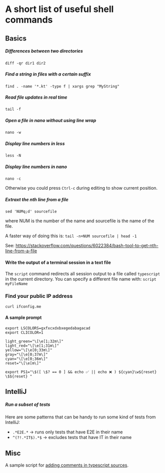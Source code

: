 # A short list of useful shell commands

## Basics

##### Differences between two directories
`diff -qr dir1 dir2`

##### Find a string in files with a certain suffix
`find . -name '*.kt' -type f | xargs grep "MyString"`

##### Read file updates in real time
`tail -f` 

##### Open a file in nano without using line wrap
`nano -w` 

##### Display line numbers in less
`less -N`

##### Display line numbers in nano
`nano -c`

Otherwise you could press `Ctrl-c` during editing to show current position. 

##### Extraxt the nth line from a file
`sed 'NUMq;d' sourcefile`

where NUM is the number of the name and sourcefile is the name of the file.

A faster way of doing this is:
`tail -n+NUM sourcefile | head -1`

See: https://stackoverflow.com/questions/6022384/bash-tool-to-get-nth-line-from-a-file

#### Write the output of a terminal session in a text file
The `script` command redirects all session output to a file called `typescript` in the current directory. 
You can specify a different file name with:
`script myFileName`

### Find your public IP address
`curl ifconfig.me`

#### A sample prompt
```shell
export LSCOLORS=gxfxcxdxbxegedabagacad
export CLICOLOR=1

light_green="\[\e[1;32m\]"
light_red="\[\e[1;31m\]"
yellow="\[\e[0;33m\]"
gray="\[\e[0;37m\]"
cyan="\[\e[0;36m\]"
reset="\[\e[m\]"

export PS1="\$([ \$? == 0 ] && echo ✅ || echo ❌ ) ${cyan}\w${reset} \$${reset} "
```

## IntelliJ
##### Run a subset of tests
Here are some patterns that can be handy to run some kind of tests from IntelliJ:
* `.*E2E.*` -> runs only tests that have E2E in their name
* `^(?!.*IT$).*$` -> excludes tests that have IT in their name


## Misc
A sample script for [adding comments in typescript sources](add_comments.sh).